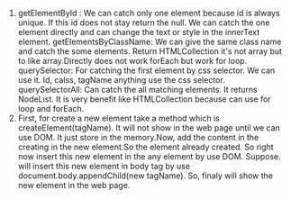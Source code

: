 1. getElementById : We can catch only one element because id is always unique. If this id does not stay return the null. We can catch the one element directly and can change the text or style in the innerText element.
getElementsByClassName: We can give the same class name and catch the some elements. Return HTMLCollection it's not array but to like array.Directly does not work forEach but work for loop.
querySelector: For catching the first element by css selector. We can use it. Id, calss, tagName anything use the css selector.
querySelectorAll: Can catch the all matching elements. It returns NodeList. It is very benefit like HTMLCollection because can use for loop and forEach.
2. First, for create a new element take a method which is createElement(tagName). It will not show in the web page until we can use DOM. It just store in the memory.Now, add the content in the creating in the new element.So the element already created. So right now insert this new element in the any element by use DOM. Suppose. will insert this new element in body tag by use document.body.appendChild(new tagName). So, finaly will show the new element in the web page.

